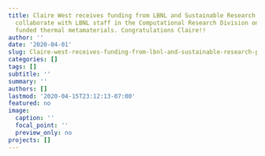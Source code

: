 ```yaml
---
title: Claire West receives funding from LBNL and Sustainable Research Pathways to
  collaborate with LBNL staff in the Computational Research Division on our NSF DMREF
  funded thermal metamaterials. Congratulations Claire!!
author: ''
date: '2020-04-01'
slug: Claire-west-receives-funding-from-lbnl-and-sustainable-research-pathways-to-collaborate-with-lbnl-staff-in-the-computational-research-division-on-our-nsf-dmref-funded-thermal-metamaterials-congratulations-claire
categories: []
tags: []
subtitle: ''
summary: ''
authors: []
lastmod: '2020-04-15T23:12:13-07:00'
featured: no
image:
  caption: ''
  focal_point: ''
  preview_only: no
projects: []
---
```



